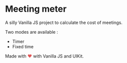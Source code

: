 # Meeting meter

A silly Vanilla JS project to calculate the cost of meetings.  

Two modes are available :
- Timer
- Fixed time

Made with <span style="color: #e25555;">&#9829;</span> with Vanilla JS and UIKit.